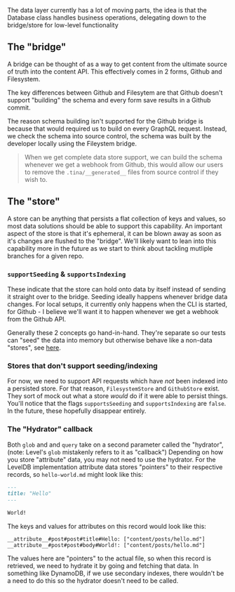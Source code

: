 The data layer currently has a lot of moving parts, the idea is that the Database class handles business operations, delegating down to the bridge/store for low-level functionality

## The "bridge"

A bridge can be thought of as a way to get content from the ultimate source of truth into the content API.
This effectively comes in 2 forms, Github and Filesystem.

The key differences between Github and Filesytem
are that Github doesn't support "building" the schema and every form save results in a Github commit.

The reason schema building isn't supported for the Github bridge is because that would required us to build on
every GraphQL request. Instead, we check the schema into source control, the schema was built by the developer
locally using the Fileystem bridge.

> When we get complete data store support, we can build the schema whenever we get a webhook from Github, this would allow our users to remove the `.tina/__generated__` files from source control if they wish to.

## The "store"

A store can be anything that persists a flat collection of keys and values, so
most data solutions should be able to support this capability. An important aspect of the store is that it's
ephemeral, it can be blown away as soon as it's changes are flushed to the "bridge". We'll likely want to
lean into this capability more in the future as we start to think about tackling mutliple branches for a given
repo.

### `supportSeeding` & `supportsIndexing`

These indicate that the store can hold onto data by itself instead of sending it straight over to the bridge.
Seeding ideally happens whenever bridge data changes. For local setups, it currently only happens when the CLI
is started, for Github - I believe we'll want it to happen whenever we get a webhook from the Github API.

Generally these 2 concepts go hand-in-hand. They're separate so our tests can "seed" the data into memory
but otherwise behave like a non-data "stores", see [here](https://github.com/tinacms/tinacms/blob/main/packages/%40tinacms/graphql/src/spec/forestry-sample/requests.spec.ts#L20-L27).

### Stores that don't support seeding/indexing

For now, we need to support API requests which have _not_ been indexed into a persisted store. For that reason,
`FilesystemStore` and `GithubStore` exist. They sort of mock out what a store _would_ do if it were able to
persist things. You'll notice that the flags `supportsSeeding` and `supportsIndexing` are `false`. In the
future, these hopefully disappear entirely.

### The "Hydrator" callback

Both `glob` and and `query` take on a second parameter called the "hydrator", (note: Level's `glob` mistakenly refers to it as "callback")
Depending on how you store "attribute" data, you may not need to use the hydrator. For the LevelDB implementation
attribute data stores "pointers" to their respective records, so `hello-world.md` might look like this:

```md
---
title: "Hello"
---

World!
```

The keys and values for attributes on this record would look like this:

```
__attribute__#post#post#title#Hello: ["content/posts/hello.md"]
__attribute__#post#post#body#World!: ["content/posts/hello.md"]
```

The values here are "pointers" to the actual file, so when this record is retrieved, we need to hydrate
it by going and fetching that data. In something like DynamoDB, if we use secondary indexes, there wouldn't
be a need to do this so the hydrator doesn't need to be called.
